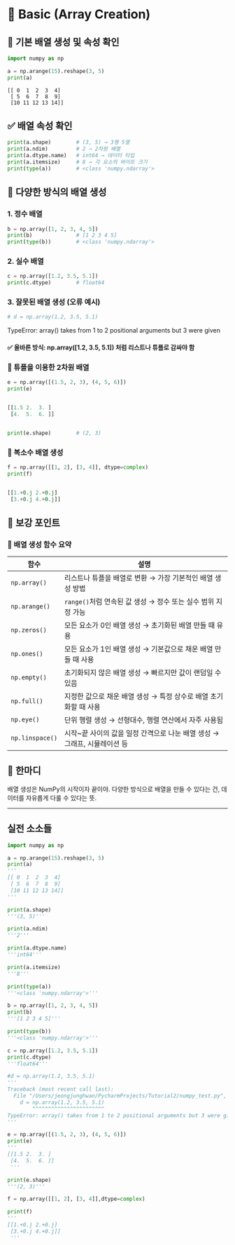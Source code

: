 # 🧪 Basic (Array Creation)
## 📌 기본 배열 생성 및 속성 확인

```python
import numpy as np

a = np.arange(15).reshape(3, 5)
print(a)
```

```
[[ 0  1  2  3  4]
 [ 5  6  7  8  9]
 [10 11 12 13 14]]
```

## ✅ 배열 속성 확인
```python
print(a.shape)        # (3, 5) → 3행 5열
print(a.ndim)         # 2 → 2차원 배열
print(a.dtype.name)   # int64 → 데이터 타입
print(a.itemsize)     # 8 → 각 요소의 바이트 크기
print(type(a))        # <class 'numpy.ndarray'>
```


## 📌 다양한 방식의 배열 생성
### 1. 정수 배열
```python
b = np.array([1, 2, 3, 4, 5])
print(b)              # [1 2 3 4 5]
print(type(b))        # <class 'numpy.ndarray'>
```

### 2. 실수 배열
```python
c = np.array([1.2, 3.5, 5.1])
print(c.dtype)        # float64
```

### 3. 잘못된 배열 생성 (오류 예시)
```python
# d = np.array(1.2, 3.5, 5.1)
```

TypeError: array() takes from 1 to 2 positional arguments but 3 were given

#### ✅ 올바른 방식: np.array([1.2, 3.5, 5.1]) 처럼 리스트나 튜플로 감싸야 함


### 📌 튜플을 이용한 2차원 배열
```python
e = np.array([(1.5, 2, 3), (4, 5, 6)])
print(e)


[[1.5 2.  3. ]
 [4.  5.  6. ]]


print(e.shape)        # (2, 3)

```

### 📌 복소수 배열 생성
```python
f = np.array([[1, 2], [3, 4]], dtype=complex)
print(f)


[[1.+0.j 2.+0.j]
 [3.+0.j 4.+0.j]]

```

## 🧠 보강 포인트

### 🔹 배열 생성 함수 요약
| 함수              | 설명                                                             |
|-------------------|------------------------------------------------------------------|
| `np.array()`      | 리스트나 튜플을 배열로 변환 → 가장 기본적인 배열 생성 방법           |
| `np.arange()`     | `range()`처럼 연속된 값 생성 → 정수 또는 실수 범위 지정 가능         |
| `np.zeros()`      | 모든 요소가 0인 배열 생성 → 초기화된 배열 만들 때 유용               |
| `np.ones()`       | 모든 요소가 1인 배열 생성 → 기본값으로 채운 배열 만들 때 사용         |
| `np.empty()`      | 초기화되지 않은 배열 생성 → 빠르지만 값이 랜덤일 수 있음             |
| `np.full()`       | 지정한 값으로 채운 배열 생성 → 특정 상수로 배열 초기화할 때 사용       |
| `np.eye()`        | 단위 행렬 생성 → 선형대수, 행렬 연산에서 자주 사용됨                 |
| `np.linspace()`   | 시작~끝 사이의 값을 일정 간격으로 나눈 배열 생성 → 그래프, 시뮬레이션 등 |


## 💬 한마디
배열 생성은 NumPy의 시작이자 끝이야.
다양한 방식으로 배열을 만들 수 있다는 건, 데이터를 자유롭게 다룰 수 있다는 뜻.

---

## 실전 소소들

```python
import numpy as np

a = np.arange(15).reshape(3, 5)
print(a)
'''
[[ 0  1  2  3  4]
 [ 5  6  7  8  9]
 [10 11 12 13 14]]
'''

print(a.shape)
'''(3, 5)'''

print(a.ndim)
'''2'''

print(a.dtype.name)
'''int64'''

print(a.itemsize)
'''8'''

print(type(a))
'''<class 'numpy.ndarray'>'''

b = np.array([1, 2, 3, 4, 5])
print(b)
'''[1 2 3 4 5]'''

print(type(b))
'''<class 'numpy.ndarray'>'''

c = np.array([1.2, 3.5, 5.1])
print(c.dtype)
'''float64'''

#d = np.array(1.2, 3.5, 5.1)
'''
Traceback (most recent call last):
  File "/Users/jeongjunghwan/PycharmProjects/Tutorial2/numpy_test.py", line 35, in <module>
    d = np.array(1.2, 3.5, 5.1)
        ^^^^^^^^^^^^^^^^^^^^^^^
TypeError: array() takes from 1 to 2 positional arguments but 3 were given
'''

e = np.array([(1.5, 2, 3), (4, 5, 6)])
print(e)
'''
[[1.5 2.  3. ]
 [4.  5.  6. ]]
 '''

print(e.shape)
'''(2, 3)'''

f = np.array([[1, 2], [3, 4]],dtype=complex)

print(f)
'''
[[1.+0.j 2.+0.j]
 [3.+0.j 4.+0.j]]
 '''

```




